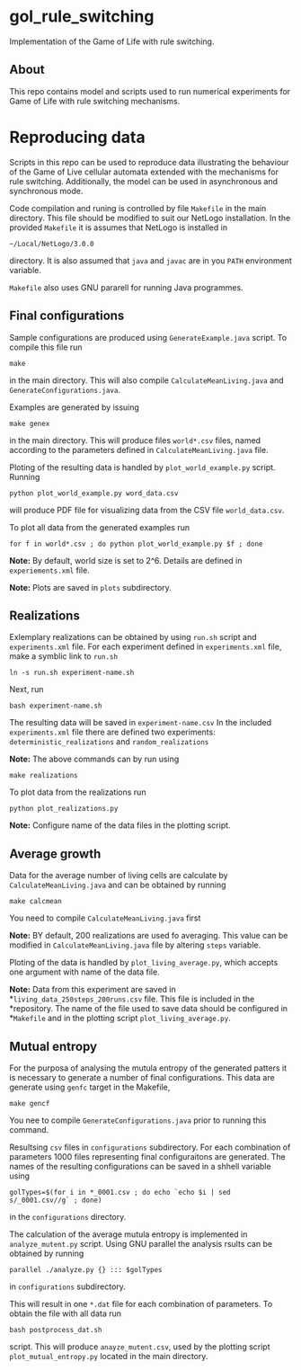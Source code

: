# gol_rule_switching

Implementation of the Game of Life with rule switching.

## About

This repo contains model and scripts used to run numerical experiments for Game
of Life with rule switching mechanisms. 

# Reproducing data

Scripts in this repo can be used to reproduce data illustrating the behaviour of
the Game of Live cellular automata extended with the mechanisms for rule
switching. Additionally, the model can be used in asynchronous and synchronous
mode.

Code compilation and runing is controlled by file `Makefile` in the main
directory. This file should be modified to suit our NetLogo installation.  In
the provided `Makefile` it is assumes that NetLogo is installed in

    ~/Local/NetLogo/3.0.0

directory. It is also assumed that `java` and `javac` are in you `PATH`
environment variable.

`Makefile` also uses GNU pararell for running Java programmes. 

## Final configurations

Sample configurations are produced using `GenerateExample.java` script. To
compile this file run

    make

in the main directory. This will also compile `CalculateMeanLiving.java` and `GenerateConfigurations.java`.

Examples are generated by issuing

    make genex

in the main directory. This will produce files `world*.csv` files, named according to the parameters defined in `CalculateMeanLiving.java` file.
 
Ploting of the resulting data is handled by `plot_world_example.py` script. Running

    python plot_world_example.py word_data.csv

will produce PDF file for visualizing data from the CSV file `world_data.csv`. 

To plot all data from the generated examples run 

    for f in world*.csv ; do python plot_world_example.py $f ; done

**Note:** By default, world size is set to 2^6. Details are defined in `experiements.xml` file.

**Note:** Plots are saved in `plots` subdirectory.

## Realizations

Exlemplary realizations can be obtained by using `run.sh` script and
`experiments.xml` file. For each experiment defined in `experiments.xml` file,
make a symblic link to `run.sh`

    ln -s run.sh experiment-name.sh

Next, run

    bash experiment-name.sh

The resulting data will be saved in `experiment-name.csv` In the included
`experiments.xml` file there are defined two experiments:
`deterministic_realizations` and `random_realizations`

**Note:** The above commands can by run using
    
    make realizations

To plot data from the realizations run

    python plot_realizations.py

**Note:** Configure name of the data files in the plotting script.  

## Average growth

Data for the average number of living cells are calculate by
`CalculateMeanLiving.java` and can be obtained by running

    make calcmean

You need to compile `CalculateMeanLiving.java` first

**Note:** BY default, 200 realizations are used fo averaging. This value can be
modified in `CalculateMeanLiving.java` file by altering `steps` variable. 

Ploting of the data is handled by `plot_living_average.py`, which accepts one
argument with name of the data file.

**Note:** Data from this experiment are saved in
*`living_data_250steps_200runs.csv` file. This file is included in the
*repository. The name of the file used to save data should be configured in
*`Makefile` and in the plotting script `plot_living_average.py`.

## Mutual entropy

For the purposa of analysing the mutula entropy of the generated patters it is
necessary to generate a number of final configurations. This data are generate
using `genfc` target in the Makefile,

    make gencf

You nee to compile `GenerateConfigurations.java` prior to running this command.

Resultsing `csv` files in `configurations` subdirectory. For each combination of
parameters 1000 files representing final configuraitons are generated. The names
of the resulting configurations can be saved in a shhell variable using

    golTypes=$(for i in *_0001.csv ; do echo `echo $i | sed s/_0001.csv//g` ; done)

in the `configurations` directory. 

The calculation of the average mutula entropy is implemented in
`analyze_mutent.py` script. Using GNU parallel the analysis rsults can be
obtained by running

    parallel ./analyze.py {} ::: $golTypes

in `configurations` subdirectory.

This will result in one `*.dat` file for each combination of parameters. To
obtain the file with all data run 

    bash postprocess_dat.sh 

script. This will produce `anayze_mutent.csv`, used by the plotting script
`plot_mutual_entropy.py` located in the main directory. 